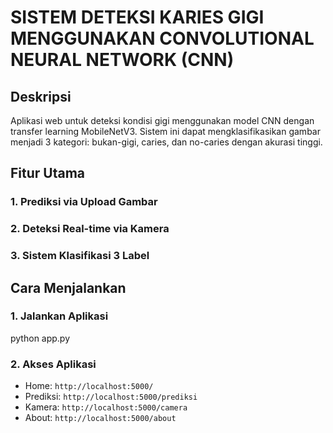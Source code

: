 # SISTEM DETEKSI KARIES GIGI MENGGUNAKAN CONVOLUTIONAL NEURAL NETWORK (CNN)


## Deskripsi
Aplikasi web untuk deteksi kondisi gigi menggunakan model CNN dengan transfer learning MobileNetV3. Sistem ini dapat mengklasifikasikan gambar menjadi 3 kategori: bukan-gigi, caries, dan no-caries dengan akurasi tinggi.


## Fitur Utama

### 1. Prediksi via Upload Gambar
### 2. Deteksi Real-time via Kamera
### 3. Sistem Klasifikasi 3 Label


## Cara Menjalankan

### 1. Jalankan Aplikasi
python app.py

### 2. Akses Aplikasi
- Home: `http://localhost:5000/`
- Prediksi: `http://localhost:5000/prediksi`
- Kamera: `http://localhost:5000/camera`
- About: `http://localhost:5000/about`
